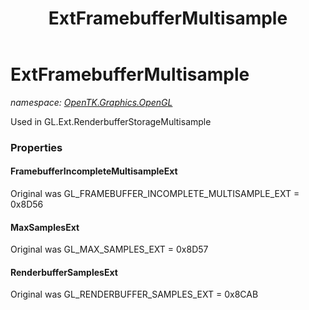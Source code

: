﻿---
title: ExtFramebufferMultisample
---

# ExtFramebufferMultisample
_namespace: [OpenTK.Graphics.OpenGL](N-OpenTK.Graphics.OpenGL.html)_

Used in GL.Ext.RenderbufferStorageMultisample



### Properties

#### FramebufferIncompleteMultisampleExt
Original was GL_FRAMEBUFFER_INCOMPLETE_MULTISAMPLE_EXT = 0x8D56
#### MaxSamplesExt
Original was GL_MAX_SAMPLES_EXT = 0x8D57
#### RenderbufferSamplesExt
Original was GL_RENDERBUFFER_SAMPLES_EXT = 0x8CAB

